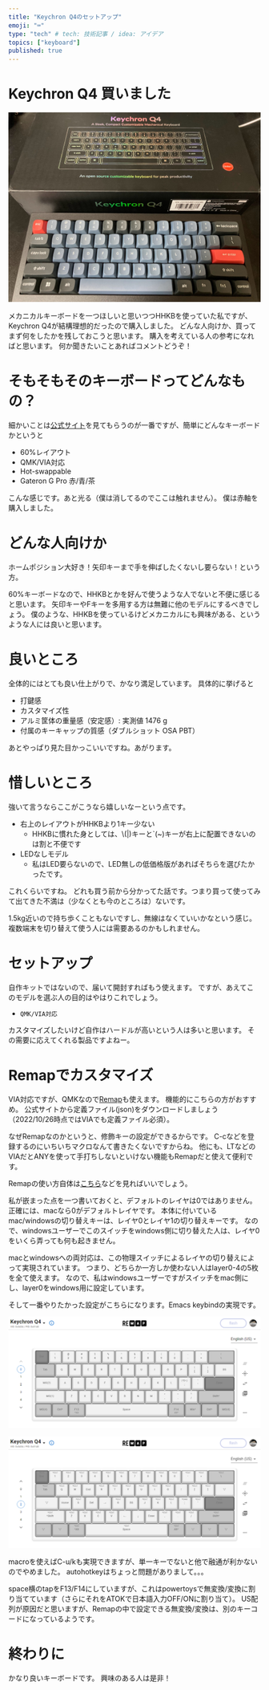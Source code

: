 ```yaml
---
title: "Keychron Q4のセットアップ"
emoji: "⌨️"
type: "tech" # tech: 技術記事 / idea: アイデア
topics: ["keyboard"]
published: true
---
```


# Keychron Q4 買いました

![Q4](/images/q4.jpg)

メカニカルキーボードを一つほしいと思いつつHHKBを使っていた私ですが、Keychron Q4が結構理想的だったので購入しました。
どんな人向けか、買ってまず何をしたかを残しておこうと思います。
購入を考えている人の参考になればと思います。
何か聞きたいことあればコメントどうぞ！

# そもそもそのキーボードってどんなもの？

細かいことは[公式サイト](https://keychron.jp/products/keychron-q4-qmk-custom-mechanical-keyboard)を見てもらうのが一番ですが、簡単にどんなキーボードかというと

- 60%レイアウト
- QMK/VIA対応
- Hot-swappable
- Gateron G Pro 赤/青/茶

こんな感じです。あと光る（僕は消してるのでここは触れません）。
僕は赤軸を購入しました。

# どんな人向けか

ホームポジション大好き！矢印キーまで手を伸ばしたくないし要らない！という方。

60%キーボードなので、HHKBとかを好んで使うような人でないと不便に感じると思います。
矢印キーやFキーを多用する方は無難に他のモデルにするべきでしょう。
僕のような、HHKBを使っているけどメカニカルにも興味がある、というような人には良いと思います。

# 良いところ

全体的にはとても良い仕上がりで、かなり満足しています。
具体的に挙げると

- 打鍵感
- カスタマイズ性
- アルミ筐体の重量感（安定感）: 実測値 1476 g
- 付属のキーキャップの質感（ダブルショット OSA PBT）

あとやっぱり見た目かっこいいですね。あがります。

# 惜しいところ

強いて言うならここがこうなら嬉しいなーという点です。

- 右上のレイアウトがHHKBより1キー少ない
    - HHKBに慣れた身としては、\\(|)キーと\`(~)キーが右上に配置できないのは割と不便です
- LEDなしモデル
    - 私はLED要らないので、LED無しの低価格版があればそちらを選びたかったです。

これくらいですね。
どれも買う前から分かってた話です。つまり買って使ってみて出てきた不満は（少なくとも今のところは）ないです。

1.5kg近いので持ち歩くこともないですし、無線はなくていいかなという感じ。
複数端末を切り替えて使う人には需要あるのかもしれません。

# セットアップ

自作キットではないので、届いて開封すればもう使えます。
ですが、あえてこのモデルを選ぶ人の目的はやはりこれでしょう。

- `QMK/VIA対応`

カスタマイズしたいけど自作はハードルが高いという人は多いと思います。
その需要に応えてくれる製品ですよねー。

# Remapでカスタマイズ

VIA対応ですが、QMKなので[Remap](https://remap-keys.app)も使えます。
機能的にこちらの方がおすすめ。
公式サイトから定義ファイル(json)をダウンロードしましょう（2022/10/26時点ではVIAでも定義ファイル必須）。

なぜRemapなのかというと、修飾キーの設定ができるからです。
C-cなどを登録するのにいちいちマクロなんて書きたくないですからね。
他にも、LTなどのVIAだとANYを使って手打ちしないといけない機能もRemapだと使えて便利です。

Remapの使い方自体は[こちら](https://salicylic-acid3.hatenablog.com/entry/remap-manual)などを見ればいいでしょう。

私が嵌まった点を一つ書いておくと、デフォルトのレイヤは0ではありません。
正確には、macなら0がデフォルトレイヤです。
本体に付いているmac/windowsの切り替えキーは、レイヤ0とレイヤ1の切り替えキーです。
なので、windowsユーザーでこのスイッチをwindows側に切り替えた人は、レイヤ0をいくら弄っても何も起きません。

macとwindowsへの両対応は、この物理スイッチによるレイヤの切り替えによって実現されています。
つまり、どちらか一方しか使わない人はlayer0-4の5枚を全て使えます。
なので、私はwindowsユーザーですがスイッチをmac側にし、layer0をwindows用に設定しています。

そして一番やりたかった設定がこちらになります。Emacs keybindの実現です。

![layer0](/images/layer0.png)

![layer2](/images/layer2.png)

macroを使えばC-u/kも実現できますが、単一キーでないと他で融通が利かないのでやめました。
autohotkeyはちょっと問題がありまして。。。

space横のtapをF13/F14にしていますが、これはpowertoysで無変換/変換に割り当てています（さらにそれをATOKで日本語入力OFF/ONに割り当て）。
US配列が原因だと思いますが、Remapの中で設定できる無変換/変換は、別のキーコードになっているようです。

# 終わりに

かなり良いキーボードです。
興味のある人は是非！
